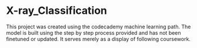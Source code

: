 # X-ray_Classification

This project was created using the codecademy machine learning path. The model is built using the step by step process provided and has not been finetuned or updated. It serves merely as a display of following coursework.
